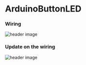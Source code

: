 # ArduinoButtonLED
### Wiring
![header image](https://github.com/KKKirilov/ArduinoButtonLED/blob/master/IMG_20200717_205238.jpg)
### Update on the wiring
![header image](https://github.com/KKKirilov/ArduinoButtonLED/blob/master/IMG_20200903_173809.jpg)
